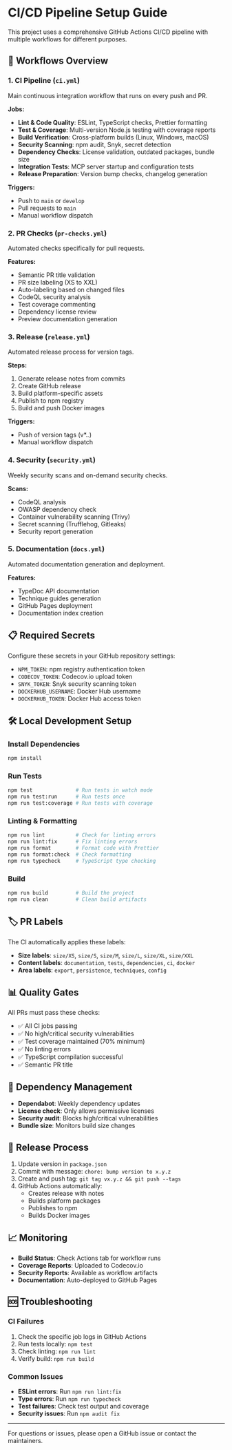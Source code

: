 # CI/CD Pipeline Setup Guide

This project uses a comprehensive GitHub Actions CI/CD pipeline with multiple workflows for different purposes.

## 🚀 Workflows Overview

### 1. **CI Pipeline** (`ci.yml`)
Main continuous integration workflow that runs on every push and PR.

**Jobs:**
- **Lint & Code Quality**: ESLint, TypeScript checks, Prettier formatting
- **Test & Coverage**: Multi-version Node.js testing with coverage reports
- **Build Verification**: Cross-platform builds (Linux, Windows, macOS)
- **Security Scanning**: npm audit, Snyk, secret detection
- **Dependency Checks**: License validation, outdated packages, bundle size
- **Integration Tests**: MCP server startup and configuration tests
- **Release Preparation**: Version bump checks, changelog generation

**Triggers:**
- Push to `main` or `develop`
- Pull requests to `main`
- Manual workflow dispatch

### 2. **PR Checks** (`pr-checks.yml`)
Automated checks specifically for pull requests.

**Features:**
- Semantic PR title validation
- PR size labeling (XS to XXL)
- Auto-labeling based on changed files
- CodeQL security analysis
- Test coverage commenting
- Dependency license review
- Preview documentation generation

### 3. **Release** (`release.yml`)
Automated release process for version tags.

**Steps:**
1. Generate release notes from commits
2. Create GitHub release
3. Build platform-specific assets
4. Publish to npm registry
5. Build and push Docker images

**Triggers:**
- Push of version tags (v*.*.*)
- Manual workflow dispatch

### 4. **Security** (`security.yml`)
Weekly security scans and on-demand security checks.

**Scans:**
- CodeQL analysis
- OWASP dependency check
- Container vulnerability scanning (Trivy)
- Secret scanning (Trufflehog, Gitleaks)
- Security report generation

### 5. **Documentation** (`docs.yml`)
Automated documentation generation and deployment.

**Features:**
- TypeDoc API documentation
- Technique guides generation
- GitHub Pages deployment
- Documentation index creation

## 📋 Required Secrets

Configure these secrets in your GitHub repository settings:

- `NPM_TOKEN`: npm registry authentication token
- `CODECOV_TOKEN`: Codecov.io upload token
- `SNYK_TOKEN`: Snyk security scanning token
- `DOCKERHUB_USERNAME`: Docker Hub username
- `DOCKERHUB_TOKEN`: Docker Hub access token

## 🛠️ Local Development Setup

### Install Dependencies
```bash
npm install
```

### Run Tests
```bash
npm test              # Run tests in watch mode
npm run test:run      # Run tests once
npm run test:coverage # Run tests with coverage
```

### Linting & Formatting
```bash
npm run lint          # Check for linting errors
npm run lint:fix      # Fix linting errors
npm run format        # Format code with Prettier
npm run format:check  # Check formatting
npm run typecheck     # TypeScript type checking
```

### Build
```bash
npm run build         # Build the project
npm run clean         # Clean build artifacts
```

## 🏷️ PR Labels

The CI automatically applies these labels:
- **Size labels**: `size/XS`, `size/S`, `size/M`, `size/L`, `size/XL`, `size/XXL`
- **Content labels**: `documentation`, `tests`, `dependencies`, `ci`, `docker`
- **Area labels**: `export`, `persistence`, `techniques`, `config`

## 📊 Quality Gates

All PRs must pass these checks:
- ✅ All CI jobs passing
- ✅ No high/critical security vulnerabilities
- ✅ Test coverage maintained (70% minimum)
- ✅ No linting errors
- ✅ TypeScript compilation successful
- ✅ Semantic PR title

## 🔄 Dependency Management

- **Dependabot**: Weekly dependency updates
- **License check**: Only allows permissive licenses
- **Security audit**: Blocks high/critical vulnerabilities
- **Bundle size**: Monitors build size changes

## 🚢 Release Process

1. Update version in `package.json`
2. Commit with message: `chore: bump version to x.y.z`
3. Create and push tag: `git tag vx.y.z && git push --tags`
4. GitHub Actions automatically:
   - Creates release with notes
   - Builds platform packages
   - Publishes to npm
   - Builds Docker images

## 📈 Monitoring

- **Build Status**: Check Actions tab for workflow runs
- **Coverage Reports**: Uploaded to Codecov.io
- **Security Reports**: Available as workflow artifacts
- **Documentation**: Auto-deployed to GitHub Pages

## 🆘 Troubleshooting

### CI Failures
1. Check the specific job logs in GitHub Actions
2. Run tests locally: `npm test`
3. Check linting: `npm run lint`
4. Verify build: `npm run build`

### Common Issues
- **ESLint errors**: Run `npm run lint:fix`
- **Type errors**: Run `npm run typecheck`
- **Test failures**: Check test output and coverage
- **Security issues**: Run `npm audit fix`

---

For questions or issues, please open a GitHub issue or contact the maintainers.